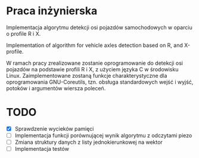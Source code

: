 # Praca inżynierska
Implementacja algorytmu detekcji osi pojazdów samochodowych w oparciu o profile R i X.

Implementation of algorithm for vehicle axles detection based on R, and X-profile.

W ramach pracy zrealizowane zostanie oprogramowanie do detekcji osi pojazdów na podstawie profili R i X,
 z użyciem języka C  w środowisku Linux.
 Zaimplementowane zostaną funkcje charakterystyczne dla oprogramowania GNU-Coreutils,
 tzn. obsługa standardowych wejść i wyjść, potoków i argumentów wiersza poleceń.

 # TODO
  - [x] Sprawdzenie wycieków pamięci
  - [ ] Implementacja funkcji porównującej wynik algorytmu z odczytami piezo
  - [ ] Zmiana struktury danych z listy jednokierunkowej na wektor
  - [ ] Implementacja testów